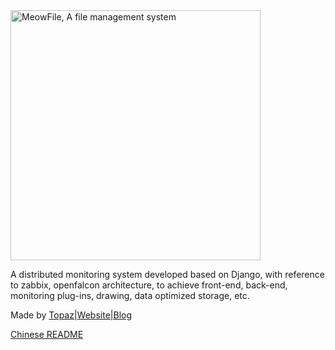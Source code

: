 <img src='static/images/meowfile.png' width='400' title='MeowFile, A file management system'>

A distributed monitoring system developed based on Django, with reference to zabbix, openfalcon architecture, to achieve front-end, back-end, monitoring plug-ins, drawing, data optimized storage, etc. 

Made by [Topaz](https://topaz1618.github.io/about)|[Website](http://topazaws.com/)|[Blog](https://topaz1618.github.io/blog/)

[Chinese README](https://github.com/Topaz1618/FoxMonitor/blob/master/README_CN.md)
